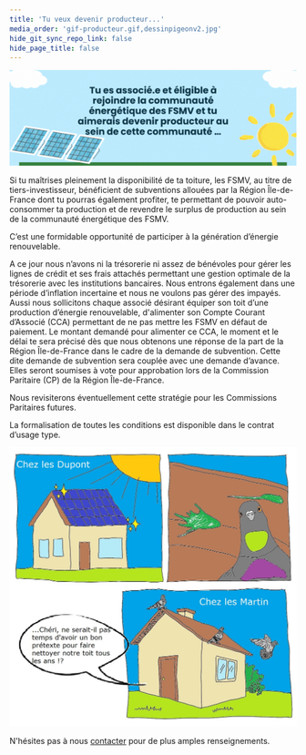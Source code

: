 ```yaml
---
title: 'Tu veux devenir producteur...'
media_order: 'gif-producteur.gif,dessinpigeonv2.jpg'
hide_git_sync_repo_link: false
hide_page_title: false
---
```


![gif-producteur](gif-producteur.gif "gif-producteur")

Si tu maîtrises pleinement la disponibilité de ta toiture, les FSMV, au titre de tiers-investisseur, bénéficient de subventions allouées par la Région Île-de-France dont tu pourras également profiter, te permettant de pouvoir auto-consommer ta production et de revendre le surplus de production au sein de la communauté énergétique des FSMV.

C’est une formidable opportunité de participer à la génération d’énergie renouvelable.

A ce jour nous n’avons ni la trésorerie ni assez de bénévoles pour gérer les lignes de crédit et ses frais attachés permettant une gestion optimale de la trésorerie avec les institutions bancaires. Nous entrons également dans une période d’inflation incertaine et nous ne voulons pas gérer des impayés. Aussi nous sollicitons chaque associé désirant équiper son toit d’une production d’énergie renouvelable, d'alimenter son Compte Courant d’Associé (CCA) permettant de ne pas mettre les FSMV en défaut de paiement. Le montant demandé pour alimenter ce CCA, le moment et le délai te sera précisé dès que nous obtenons une réponse de la part de la Région Île-de-France dans le cadre de la demande de subvention. Cette dite demande de subvention sera couplée avec une demande d’avance. Elles seront soumises à vote pour approbation lors de la Commission Paritaire (CP) de la Région Île-de-France.

Nous revisiterons éventuellement cette stratégie pour les Commissions Paritaires futures.

La formalisation de toutes les conditions est disponible dans le contrat d’usage type.

![dessinpigeonv2](dessinpigeonv2.jpg "dessinpigeonv2")

N'hésites pas à nous [contacter](../../../contact) pour de plus amples renseignements.